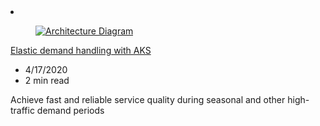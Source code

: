 <!-- Thie file is automatically generated by build/architectures/build_index.py.  Any updates will be lost. -->
<li class="grid-item item-column" data-categories="Containers Web ">
<article class="card">
    <div class="card-header has-margin-bottom-none" aria-hidden="true">
        <figure class="image diagram has-height-175 has-overflow-hidden level">
            <a href="/azure/architecture/solution-ideas/articles/aks-demand-spikes"><img src="/azure/architecture/browse/thumbs/aks-demand-spikes.png" class="diagram" alt="Architecture Diagram" data-linktype="relative-path"></a>
        </figure>
    </div>
    <div class="card-content">
        <a class="card-content-title has-margin-top-none" href="/azure/architecture/solution-ideas/articles/aks-demand-spikes">
            <p>Elastic demand handling with AKS</p>
        </a>
        <ul class="card-content-metadata">
            <li>4/17/2020</li>
            <li>2 min read</li>
        </ul>
        <p class="card-content-description">Achieve fast and reliable service quality during seasonal and other high-traffic demand periods</p>
        <div class="bottom-to-top-fade is-hidden-mobile"></div>
    </div>
</article>
</li>
